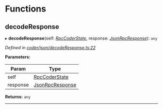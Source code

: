 

# Functions

<a id="decoderesponse"></a>

##  decodeResponse

▸ **decodeResponse**(self: *[RpcCoderState](_coder_json_types_d_.md#rpccoderstate)*, response: *[JsonRpcResponse](_types_d_.md#jsonrpcresponse)*): `any`

*Defined in [coder/json/decodeResponse.ts:22](https://github.com/polkadot-js/api/blob/e8c834f/packages/api-provider/src/coder/json/decodeResponse.ts#L22)*

**Parameters:**

| Param | Type |
| ------ | ------ |
| self | [RpcCoderState](_coder_json_types_d_.md#rpccoderstate) |
| response | [JsonRpcResponse](_types_d_.md#jsonrpcresponse) |

**Returns:** `any`

___

